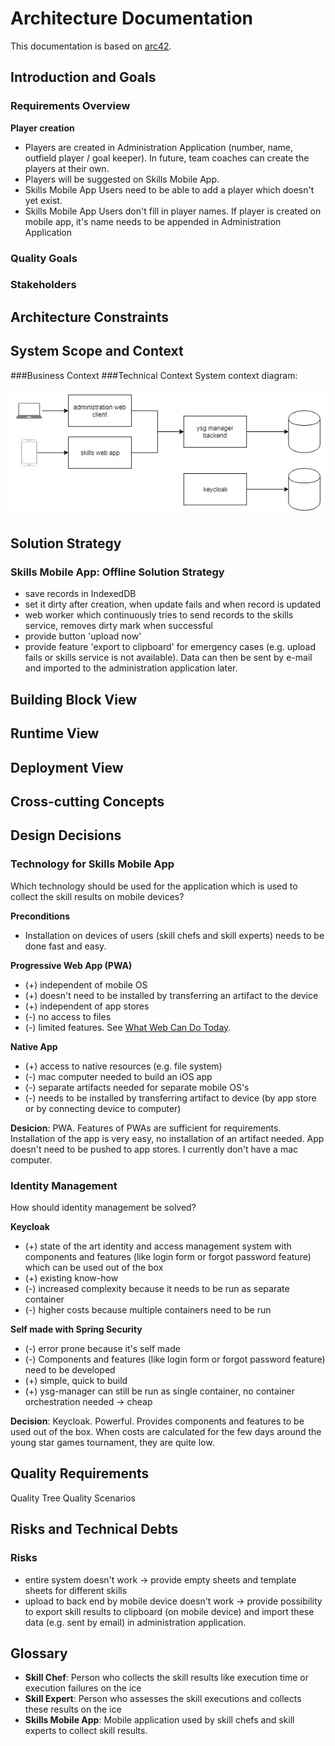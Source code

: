 # Architecture Documentation
This documentation is based on [arc42](https://arc42.org/download).

## Introduction and Goals
### Requirements Overview
**Player creation**
* Players are created in Administration Application (number, name, outfield player / goal keeper). In future, team coaches can create the players at their own.
* Players will be suggested on Skills Mobile App.
* Skills Mobile App Users need to be able to add a player which doesn't yet exist.
* Skills Mobile App Users don't fill in player names. If player is created on mobile app, it's name needs to be appended in Administration Application 

### Quality Goals
### Stakeholders

## Architecture Constraints

## System Scope and Context
###Business Context
###Technical Context
System context diagram:

![System context diagram](./ysg-manager_system-context-diagram.jpg "System context diagram")

## Solution Strategy
### Skills Mobile App: Offline Solution Strategy
* save records in IndexedDB
* set it dirty after creation, when update fails and when record is updated
* web worker which continuously tries to send records to the skills service, removes dirty mark when successful
* provide button 'upload now'
* provide feature 'export to clipboard' for emergency cases (e.g. upload fails or skills service is not available). Data can then be sent by e-mail and imported to the administration application later.

## Building Block View

## Runtime View

## Deployment View

## Cross-cutting Concepts

## Design Decisions

### Technology for Skills Mobile App
Which technology should be used for the application which is used to collect the skill results on mobile devices?

**Preconditions**
* Installation on devices of users (skill chefs and skill experts) needs to be done fast and easy.

**Progressive Web App (PWA)**
* (+) independent of mobile OS
* (+) doesn't need to be installed by transferring an artifact to the device
* (+) independent of app stores
* (-) no access to files
* (-) limited features. See [What Web Can Do Today](https://whatwebcando.today).

**Native App**
* (+) access to native resources (e.g. file system)
* (-) mac computer needed to build an iOS app
* (-) separate artifacts needed for separate mobile OS's
* (-) needs to be installed by transferring artifact to device (by app store or by connecting device to computer)

**Desicion**: PWA. Features of PWAs are sufficient for requirements. Installation of the app is very easy, no installation of an artifact needed. App doesn't need to be pushed to app stores. I currently don't have a mac computer.

### Identity Management
How should identity management be solved?

**Keycloak**
* (+) state of the art identity and access management system with components and features (like login form or forgot password feature) which can be used out of the box
* (+) existing know-how
* (-) increased complexity because it needs to be run as separate container
* (-) higher costs because multiple containers need to be run

**Self made with Spring Security**
* (-) error prone because it's self made
* (-) Components and features (like login form or forgot password feature) need to be developed
* (+) simple, quick to build
* (+) ysg-manager can still be run as single container, no container orchestration needed -> cheap

**Decision**: Keycloak. Powerful. Provides components and features to be used out of the box. When costs are calculated for the few days around the young star games tournament, they are quite low.

## Quality Requirements
Quality Tree
Quality Scenarios

## Risks and Technical Debts
### Risks
* entire system doesn't work -> provide empty sheets and template sheets for different skills
* upload to back end by mobile device doesn't work -> provide possibility to export skill results to clipboard (on mobile device) and import these data (e.g. sent by email) in administration application.

## Glossary
* **Skill Chef**: Person who collects the skill results like execution time or execution failures on the ice
* **Skill Expert**: Person who assesses the skill executions and collects these results on the ice
* **Skills Mobile App**: Mobile application used by skill chefs and skill experts to collect skill results.